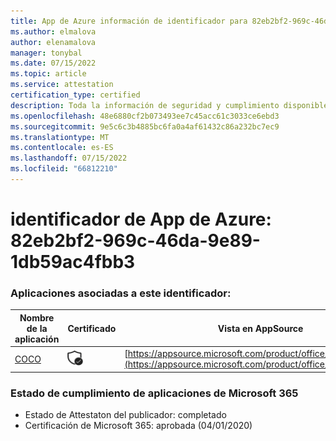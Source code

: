 ```yaml
---
title: App de Azure información de identificador para 82eb2bf2-969c-46da-9e89-1db59ac4fbb3
ms.author: elmalova
author: elenamalova
manager: tonybal
ms.date: 07/15/2022
ms.topic: article
ms.service: attestation
certification_type: certified
description: Toda la información de seguridad y cumplimiento disponible para 82eb2bf2-969c-46da-9e89-1db59ac4fbb3.
ms.openlocfilehash: 48e6880cf2b073493ee7c45acc61c3033ce6ebd3
ms.sourcegitcommit: 9e5c6c3b4885bc6fa0a4af61432c86a232bc7ec9
ms.translationtype: MT
ms.contentlocale: es-ES
ms.lasthandoff: 07/15/2022
ms.locfileid: "66812210"
---
```

# <a name="azure-app-id-82eb2bf2-969c-46da-9e89-1db59ac4fbb3"></a>identificador de App de Azure: 82eb2bf2-969c-46da-9e89-1db59ac4fbb3


### <a name="apps-associated-with-this-id"></a>Aplicaciones asociadas a este identificador:
| **Nombre de la aplicación** | **Certificado** | **Vista en AppSource** |
|--------------|---------------|-----------------------|
| [COCO](../forward/WA200001468.md) | <img alt="Certified application badge" src="../media/certified-badge.png" height="25" width="25" /> | [https://appsource.microsoft.com/product/office/WA200001468](https://appsource.microsoft.com/product/office/WA200001468) |

### <a name="microsoft-365-app-compliance-status"></a>Estado de cumplimiento de aplicaciones de Microsoft 365
- Estado de Attestaton del publicador: completado
- Certificación de Microsoft 365: aprobada (04/01/2020)

